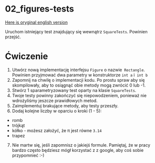 # 02_figures-tests
[Here is oryginal english version](README.md)

Uruchom istniejący test znajdujący się wewnątrz `SquareTests`. Powinien przejść.


# Ćwiczenie

1. Utwórz nową implementację interfejsu `Figure` o nazwie` Rectangle`. Powinien przyjmować dwa parametry w konstruktorze `int a` i` int b`
2. Zapomnij na chwilę o implementacji kodu. Po prostu spraw aby się skompilowały, aby to osiągnąć obie metody mogą zwrócić 0 lub -1.
3. Stwórz 1 sparametryzowany test oparty na klasie `SquareTests`.
4. Twoje testy powinny zakończyć się niepowodzeniem, ponieważ nie wdrożyliśmy jeszcze prawidłowych metod.
5. Zaimplementuj brakujące metody, aby testy przeszły.
6. Dodaj kolejne liczby w oparciu o kroki (1 - 5):
* romb
* trójkąt
* kółko - możesz założyć, że π jest równe `3.14`
* trapez
7. Nie martw się, jeśli zapomnisz o jakiejś formule. Pamiętaj, że w pracy bardzo często będziesz mógł korzystać z z google, aby coś sobie przypomnieć :-)